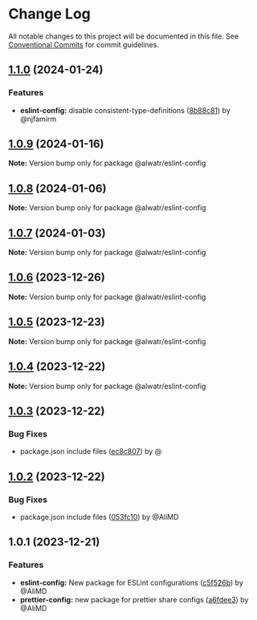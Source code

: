 # Change Log

All notable changes to this project will be documented in this file.
See [Conventional Commits](https://conventionalcommits.org) for commit guidelines.

## [1.1.0](https://github.com/Alwatr/nanolib/compare/@alwatr/eslint-config@1.0.9...@alwatr/eslint-config@1.1.0) (2024-01-24)

### Features

* **eslint-config:** disable consistent-type-definitions ([8b88c81](https://github.com/Alwatr/nanolib/commit/8b88c814a6a6079273b81e4f644f099469127513)) by @njfamirm

## [1.0.9](https://github.com/Alwatr/nanolib/compare/@alwatr/eslint-config@1.0.8...@alwatr/eslint-config@1.0.9) (2024-01-16)

**Note:** Version bump only for package @alwatr/eslint-config

## [1.0.8](https://github.com/Alwatr/nanolib/compare/@alwatr/eslint-config@1.0.7...@alwatr/eslint-config@1.0.8) (2024-01-06)

**Note:** Version bump only for package @alwatr/eslint-config

## [1.0.7](https://github.com/Alwatr/nanolib/compare/@alwatr/eslint-config@1.0.6...@alwatr/eslint-config@1.0.7) (2024-01-03)

**Note:** Version bump only for package @alwatr/eslint-config

## [1.0.6](https://github.com/Alwatr/nanolib/compare/@alwatr/eslint-config@1.0.5...@alwatr/eslint-config@1.0.6) (2023-12-26)

**Note:** Version bump only for package @alwatr/eslint-config

## [1.0.5](https://github.com/Alwatr/nanolib/compare/@alwatr/eslint-config@1.0.4...@alwatr/eslint-config@1.0.5) (2023-12-23)

**Note:** Version bump only for package @alwatr/eslint-config

## [1.0.4](https://github.com/Alwatr/nanolib/compare/@alwatr/eslint-config@1.0.3...@alwatr/eslint-config@1.0.4) (2023-12-22)

**Note:** Version bump only for package @alwatr/eslint-config

## [1.0.3](https://github.com/Alwatr/nanolib/compare/@alwatr/eslint-config@1.0.2...@alwatr/eslint-config@1.0.3) (2023-12-22)

### Bug Fixes

* package.json include files ([ec8c807](https://github.com/Alwatr/nanolib/commit/ec8c8075ea88d669a84037077b01f92f6ea078f1)) by @

## [1.0.2](https://github.com/Alwatr/nanolib/compare/@alwatr/eslint-config@1.0.1...@alwatr/eslint-config@1.0.2) (2023-12-22)

### Bug Fixes

* package.json include files ([053fc10](https://github.com/Alwatr/nanolib/commit/053fc10b518038647136db9ada2433e27ecb2e63)) by @AliMD

## 1.0.1 (2023-12-21)

### Features

* **eslint-config:** New package for ESLint configurations ([c5f526b](https://github.com/Alwatr/nanolib/commit/c5f526bc46dbdb6e6ba4f4d6493096be62cbec84)) by @AliMD
* **prettier-config:** new package for prettier share configs ([a6fdee3](https://github.com/Alwatr/nanolib/commit/a6fdee34591abb1d19e7ea7e431bd6624e2ea6d4)) by @AliMD
